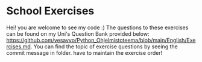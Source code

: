 # School Exercises
Hei!
you are welcome to see my code :)
The questions to these exercises can be found on my Uni's Question Bank provided below:
https://github.com/vesavvo/Python_Ohjelmistoteema/blob/main/English/Exercises.md. 
You can find the topic of exercise questions by seeing the commit message in folder. have to maintain the exercise order!
